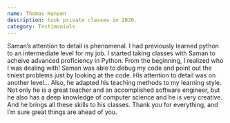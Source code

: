 ```yaml
---
name: Thomas Hansen
description: took private classes in 2020.
category: Testimonials
---
```

Saman’s attention to detail is phenomenal. I had previously learned python to an intermediate level for my job. I started taking classes with Saman to acheive advanced proficiency in Python.
From the beginning, I realized who I was dealing with! Saman was able to debug my code and point out the tiniest problems just by looking at the code. His attention to detail was on another level… Also, he adapted his teaching methods to my learning style. Not only he is a great teacher and an accomplished software engineer, but he also has a deep knowledge of computer science and he is very creative. And he brings all these skills to his classes.
Thank you for everything, and I’m sure great things are ahead of you.

